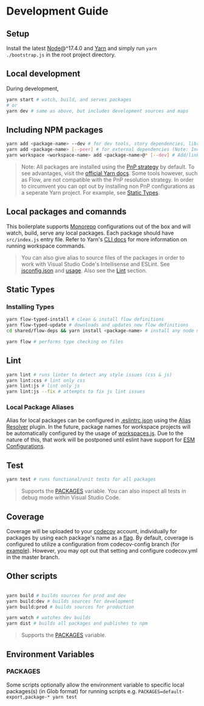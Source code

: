 # Development Guide

## Setup

Install the latest [Node](https://nodejs.org/)@^17.4.0 and [Yarn](https://yarnpkg.com) and simply run ```yarn ./bootstrap.js``` in the root project directory.

## Local development

During development,
```sh
yarn start # watch, build, and serves packages
# or
yarn dev # same as above, but includes development sources and maps
```

## Including NPM packages

```sh
yarn add <package-name> --dev # for dev tools, story dependencies, libraries to be bundled
yarn add <package-name> [--peer] # for external dependencies (Note: Include in externals from rollup.config.common.js whenever update)
yarn workspace <workspace-name> add <package-name>@* [--dev] # Add/link a package to a specific local package. See section: Including local packages
```

> Note: All packages are installed using the [PnP strategy](https://yarnpkg.com/features/pnp) by default. To see advantages, visit the [official Yarn docs](https://yarnpkg.com/features/pnp#the-node_modules-problem). Some tools however, such as Flow, are not compatible with the PnP resolution strategy. In order to circumvent you can opt out by installing non PnP configurations as a seperate Yarn project. For example, see [Static Types](#static-types).

## Local packages and comannds

This boilerplate supports [Monorepo](https://danluu.com/monorepo/) configurations out of the box and will watch, build, serve any local packages. Each package should have ```src/index.js``` entry file. Refer to Yarn's [CLI docs](https://yarnpkg.com/cli/) for more information on running workspace commands.

> You can also give alias to source files of the packages in order to work with Visual Studio Code's Intellisense and ESLint. See [jsconfig.json](https://github.com/psychobolt/react-rollup-boilerplate/blob/master/jsconfig.json) and [usage](https://code.visualstudio.com/docs/languages/jsconfig#_using-webpack-aliases). Also see the [Lint](#lint) section.

## Static Types

### Installing Types

```sh
yarn flow-typed-install # clean & install flow definitions
yarn flow-typed-update # downloads and updates new flow definitions
cd shared/flow-deps && yarn install <package-name> # install any node modules that flow cannot resolve with PnP strategy
```

```sh
yarn flow # performs type checking on files
```

## Lint

```sh
yarn lint # runs linter to detect any style issues (css & js)
yarn lint:css # lint only css
yarn lint:js # lint only js
yarn lint:js --fix # attempts to fix js lint issues
```

### Local Package Aliases

Alias for local packages can be configured in [.eslintrc.json](https://github.com/psychobolt/react-rollup-boilerplate/blob/master/.eslintrc.json) using the [Alias Resolver](https://www.npmjs.com/package/eslint-import-resolver-node) plugin. In the future, package names for workspace projects will be automatically configured by the usage of [workspaces.js](https://github.com/psychobolt/react-rollup-boilerplate/blob/master/workspaces.js). Due to the nature of this, that work will be postponed until eslint have support for [ESM Configurations](https://github.com/eslint/eslint/issues/13481). 

## Test

```sh
yarn test # runs functional/unit tests for all packages
```

> Supports the [PACKAGES](#packages) variable. You can also inspect all tests in debug mode within Visual Studio Code.

## Coverage

Coverage will be uploaded to your [codecov](https://codecov.io/) account, individually for packages by using each package's name as a [flag](https://docs.codecov.io/docs/flags). By default, coverage is configured to utilize a configuration from codecov-config branch (for [example](https://github.com/psychobolt/react-rollup-boilerplate/tree/codecov-config)). However, you may opt out that setting and configure codecov.yml in the master branch.

## Other scripts

```sh

yarn build # builds sources for prod and dev
yarn build:dev # builds sources for development
yarn build:prod # builds sources for production

yarn watch # watches dev builds
yarn dist # builds all packages and publishes to npm
```

> Supports the [PACKAGES](#packages) variable.

## Environment Variables

### PACKAGES

Some scripts optionally allow the environment variable to specific local packages(s) (in Glob format) for running scripts e.g. ```PACKAGES=default-export,package-* yarn test```